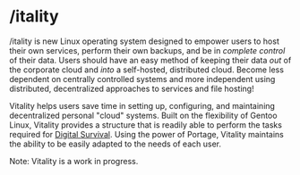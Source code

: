 # \/itality

\/itality is new Linux operating system designed to empower users to host their own services, perform their own backups, and be in *complete control* of their data. Users should have an easy method of keeping their data *out* of the corporate cloud and *into* a self-hosted, distributed cloud. Become less dependent on centrally controlled systems and more independent using distributed, decentralized approaches to services and file hosting!

Vitality helps users save time in setting up, configuring, and maintaining decentralized personal "cloud" systems. Built on the flexibility of Gentoo Linux, Vitality provides a structure that is readily able to perform the tasks required for [Digital Survival](http://www.digitalsurvival.org/). Using the power of Portage, Vitality maintains the ability to be easily adapted to the needs of each user.

Note: Vitality is a work in progress.
